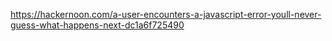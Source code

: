 https://hackernoon.com/a-user-encounters-a-javascript-error-youll-never-guess-what-happens-next-dc1a6f725490